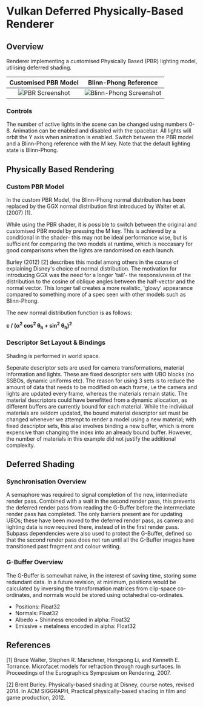 # Vulkan Deferred Physically-Based Renderer
## Overview
Renderer implementing a customised Physically Based (PBR) lighting model, utilising deferred shading.

Customised PBR Model       |  Blinn-Phong Reference
:-------------------------:|:-------------------------:
![PBR Screenshot](https://user-images.githubusercontent.com/32328378/177782187-307a72b8-5452-4041-867b-d65d9da3dcb5.png)  |  ![Blinn-Phong Screenshot](https://user-images.githubusercontent.com/32328378/177782232-512afae1-1808-42c5-877d-f6c334489b7a.png)

### Controls
The number of active lights in the scene can be changed using numbers 0-8. Animation can be enabled and disabled with the spacebar. All lights will orbit the Y axis when animation is enabled.
Switch between the PBR model and a Blinn-Phong reference with the M key. Note that the default lighting state is Blinn-Phong.

## Physically Based Rendering
### Custom PBR Model
In the custom PBR Model, the Blinn-Phong normal distribution has been replaced by the GGX normal distribution first introduced by Walter et al. (2007) [1]. 

While using the PBR shader, it is possible to switch between the original and customised PBR model by pressing the M key. This is achieved by a conditional in the shader- this may not be ideal performance wise, but is sufficient for comparing the two models at runtime, which is neccasary for good comparisons when the lights are randomised on each launch.

Burley (2012) [2] describes this model among others in the course of explaining Disney's choice of normal distribution. The motivation for introducing GGX was the need for a longer 'tail'- the responsivness of the distribution to the cosine of oblique angles between the half-vector and the normal vector. This longer tail creates a more realistic, 'glowy' appearance compared to something more of a spec seen with other models such as Blinn-Phong.

The new normal distribution function is as follows: 

**c / (α<sup>2</sup> cos<sup>2</sup> θ<sub>h</sub> + sin<sup>2</sup> θ<sub>h</sub>)<sup>2</sup>**

### Descriptor Set Layout & Bindings
Shading is performed in world space.

Seperate descriptor sets are used for camera transformations, material information and lights. These are fixed descriptor sets with UBO blocks (no SSBOs, dynamic uniforms etc). The reason for using 3 sets is to reduce the amount of data that needs to be modified on each frame, i.e the camera and lights are updated every frame, whereas the materials remain static. The material descriptors could have benefitted from a dynamic allocation, as different buffers are currently bound for each material. While the individual materials are seldom updated, the bound material descriptor set must be changed whenever we attempt to render a model using a new material; with fixed descriptor sets, this also involves binding a new buffer, which is more expensive than changing the index into an already bound buffer. However, the number of materials in this example did not justify the additional complexity.

## Deferred Shading
### Synchronisation Overview
A semaphore was required to signal completion of the new, intermediate render pass. Combined with a wait in the second render pass, this prevents the deferred render pass from reading the G-Buffer before the intermediate render pass has completed. The only barriers present are for updating UBOs; these have been moved to the deferred render pass, as camera and lighting data is now required there, instead of in the first render pass. Subpass dependencies were also used to protect the G-Buffer, defined so that the second render pass does not run until all the G-Buffer images have transitioned past fragment and colour writing.

### G-Buffer Overview
The G-Buffer is somewhat naive, in the interest of saving time, storing some redundant data.
In a future revision, at minimum, positions would be calculated by inversing the transformation matrices from clip-space co-ordinates, and normals would be stored using octahedral co-ordinates.
* Positions: Float32
* Normals: Float32
* Albedo + Shininess encoded in alpha: Float32
* Emissive + metalness encoded in alpha: Float32

## References
[1] Bruce Walter, Stephen R. Marschner, Hongsong Li, and Kenneth E. Torrance. Microfacet models
for refraction through rough surfaces. In Proceedings of the Eurographics Symposium on Rendering,
2007.

[2] Brent Burley. Physically-based shading at Disney, course notes, revised 2014. In ACM
SIGGRAPH, Practical physically-based shading in film and game production, 2012.
